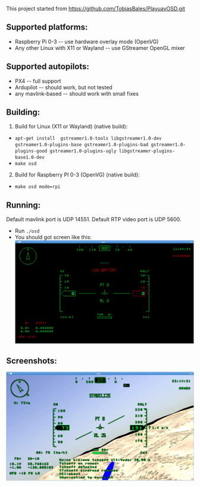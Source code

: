 This project started from https://github.com/TobiasBales/PlayuavOSD.git

Supported platforms:
-------------------
  * Raspberry Pi 0-3 -- use hardware overlay mode (OpenVG)
  * Any other Linux with X11 or Wayland -- use GStreamer OpenGL mixer

Supported autopilots:
---------------------

   * PX4 -- full support
   * Ardupilot -- should work, but not tested
   * any mavlink-based -- should work with small fixes

Building:
---------

1. Build for Linux (X11 or Wayland) (native build):
  * `apt-get install  gstreamer1.0-tools libgstreamer1.0-dev gstreamer1.0-plugins-base gstreamer1.0-plugins-bad gstreamer1.0-plugins-good gstreamer1.0-plugins-ugly libgstreamer-plugins-base1.0-dev`
  * `make osd`

2. Build for Raspberry PI 0-3 (OpenVG) (native build):
  * `make osd mode=rpi`

Running:
--------

Default mavlink port is UDP 14551.
Default RTP video port is UDP 5600.

   * Run `./osd`
   * You should got screen like this:
     ![gstreamer](scr1.png)


Screenshots:
------------
![px4](scr2.png)
